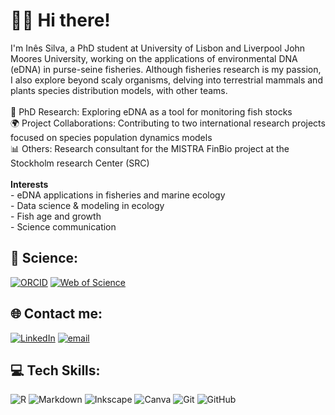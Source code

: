 # 🎣🐡 Hi there!

I'm Inês Silva, a PhD student at University of Lisbon and Liverpool John Moores University, working on the applications of environmental DNA (eDNA) in purse-seine fisheries. Although fisheries research is my passion, I also explore beyond scaly organisms, delving into terrestrial mammals and plants species distribution models, with other teams.<br><br>🔬 PhD Research: Exploring eDNA as a tool for monitoring fish stocks<br>🌍 Project Collaborations: Contributing to two international research projects focused on species population dynamics models<br>📊 Others: Research consultant for the MISTRA FinBio project at the Stockholm research Center (SRC)<br><br>**Interests**<br>- eDNA applications in fisheries and marine ecology<br>- Data science & modeling in ecology<br>- Fish age and growth<br>- Science communication<br>

## 🧪 Science:
[![ORCID](https://img.shields.io/badge/ORCID-A8C01E?style=for-the-badge&logo=orcid&logoColor=white)](https://orcid.org/0009-0009-4578-7381) [![Web of Science](https://img.shields.io/badge/Web%20of%20Science-4B0082?style=for-the-badge&logo=clarivate&logoColor=white)](https://www.webofscience.com/wos/author/record/KYP-5517-2024)

## 🌐 Contact me:
[![LinkedIn](https://img.shields.io/badge/LinkedIn-%230077B5.svg?logo=linkedin&logoColor=white)](https://www.linkedin.com/in/maria-in%C3%AAs-silva-b16b04208/) [![email](https://img.shields.io/badge/Email-D14836?logo=gmail&logoColor=white)](mailto:misilva@ciencias.ulisboa.pt) 

## 💻 Tech Skills:
![R](https://img.shields.io/badge/r-%23276DC3.svg?style=for-the-badge&logo=r&logoColor=white) ![Markdown](https://img.shields.io/badge/markdown-%23000000.svg?style=for-the-badge&logo=markdown&logoColor=white) ![Inkscape](https://img.shields.io/badge/Inkscape-e0e0e0?style=for-the-badge&logo=inkscape&logoColor=080A13) ![Canva](https://img.shields.io/badge/Canva-%2300C4CC.svg?style=for-the-badge&logo=Canva&logoColor=white) ![Git](https://img.shields.io/badge/git-%23F05033.svg?style=for-the-badge&logo=git&logoColor=white) ![GitHub](https://img.shields.io/badge/github-%23121011.svg?style=for-the-badge&logo=github&logoColor=white)
